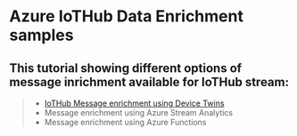 # Azure IoTHub Data Enrichment samples
## This tutorial showing different options of message inrichment available for IoTHub stream:

> * [IoTHub Message enrichment using Device Twins](https://github.com/maxmushkin/DataEnrichment/tree/DeviceTwinsEnrichment)
> * Message enrichment using Azure Stream Analytics
> * Message enrichment using Azure Functions
